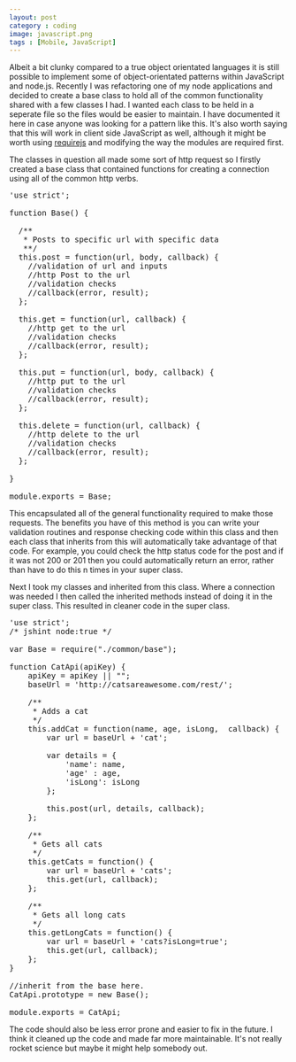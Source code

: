 ```yaml
---
layout: post
category : coding
image: javascript.png
tags : [Mobile, JavaScript]
---
```


Albeit a bit clunky compared to a true object orientated languages it is still possible to implement some of object-orientated patterns within JavaScript and node.js. Recently I was refactoring one of my node applications and decided to create a base class to hold all of the common functionality shared with a few classes I had. I wanted each class to be held in a seperate file so the files would be easier to maintain. I have documented it here in case anyone was looking for a pattern like this. It's also worth saying that this will work in client side JavaScript as well, although it might be worth using [requirejs](http://requirejs.org/) and modifying the way the modules are required first.

The classes in question all made some sort of http request so I firstly created a base class that contained functions for creating a connection using all of the common http verbs.

<pre class="prettyprint linenums">
'use strict';

function Base() {

  /**
   * Posts to specific url with specific data
   **/
  this.post = function(url, body, callback) {
  	//validation of url and inputs
    //http Post to the url
    //validation checks
    //callback(error, result);
  };

  this.get = function(url, callback) {
    //http get to the url
    //validation checks
    //callback(error, result);
  };

  this.put = function(url, body, callback) {
    //http put to the url
    //validation checks
    //callback(error, result);
  };

  this.delete = function(url, callback) {
    //http delete to the url
    //validation checks
    //callback(error, result);
  };

}

module.exports = Base;
</pre>

This encapsulated all of the general functionality required to make those requests. The benefits you have of this method is you can write your validation routines and response checking code within this class and then each class that inherits from this will automatically take advantage of that code. For example, you could check the http status code for the post and if it was not 200 or 201 then you could automatically return an error, rather than have to do this n times in your super class. 

Next I took my classes and inherited from this class. Where a connection was needed I then called the inherited methods instead of doing it in the super class. This resulted in cleaner code in the super class. 

<pre class="prettyprint linenums">
'use strict';
/* jshint node:true */

var Base = require("./common/base");

function CatApi(apiKey) {
	apiKey = apiKey || "";
	baseUrl = 'http://catsareawesome.com/rest/';

	/**
	 * Adds a cat
	 */
	this.addCat = function(name, age, isLong,  callback) {
		var url = baseUrl + 'cat';
		
		var details = {
			'name': name,
			'age' : age,
			'isLong': isLong
		};

		this.post(url, details, callback);
	};

	/**
	 * Gets all cats
	 */
	this.getCats = function() {
		var url = baseUrl + 'cats';
		this.get(url, callback);
	};

	/**
	 * Gets all long cats
	 */
	this.getLongCats = function() {
		var url = baseUrl + 'cats?isLong=true';
		this.get(url, callback);
	}; 
}

//inherit from the base here.
CatApi.prototype = new Base();

module.exports = CatApi;
</pre>

The code should also be less error prone and easier to fix in the future. I think it cleaned up the code and made far more maintainable. It's not really rocket science but maybe it might help somebody out. 

